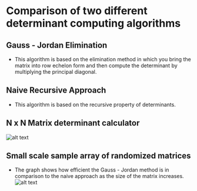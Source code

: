 # Comparison of two different determinant computing algorithms
## Gauss - Jordan Elimination
* This algorithm is based on the elimination method in which you bring the matrix into row echelon form and then compute the determinant by multiplying the principal diagonal.
## Naive Recursive Approach
* This algorithm is based on the recursive property of determinants.

## N x N Matrix determinant calculator
![alt text](https://github.com/lordlra/gaussian-comparison/blob/main/images/matrix.png?raw=true)

## Small scale sample array of randomized matrices
* The graph shows how efficient the Gauss - Jordan method is in comparison to the naive approach as the size of the matrix increases.
![alt text](https://github.com/lordlra/gaussian-comparison/blob/main/images/graph.png?raw=true)
